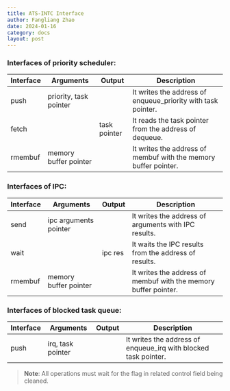 ```yaml
---
title: ATS-INTC Interface
author: Fangliang Zhao
date: 2024-01-16
category: docs
layout: post
---
```



### Interfaces of priority scheduler:

| Interface |       Arguments        |     Output   | Description |
|-----------|------------------------|--------------|-------------|
| push      | priority, task pointer |              | It writes the address of enqueue_priority with task pointer. |
| fetch     |                        | task pointer | It reads the task pointer from the address of dequeue. |
| rmembuf   | memory buffer pointer  |              | It writes the address of membuf with the memory buffer pointer. |


### Interfaces of IPC:

| Interface |       Arguments        |     Output   | Description |
|-----------|------------------------|--------------|-------------|
| send      | ipc arguments pointer  |              | It writes the address of arguments with IPC results. |
| wait      |                        | ipc res      | It waits the IPC results from the address of results. |
| rmembuf   | memory buffer pointer  |              | It writes the address of membuf with the memory buffer pointer. |


### Interfaces of blocked task queue:

| Interface |       Arguments        |     Output   | Description |
|-----------|------------------------|--------------|-------------|
| push      | irq, task pointer      |              | It writes the address of enqueue_irq with blocked task pointer. |


> **Note**: All operations must wait for the flag in related control field being cleaned.